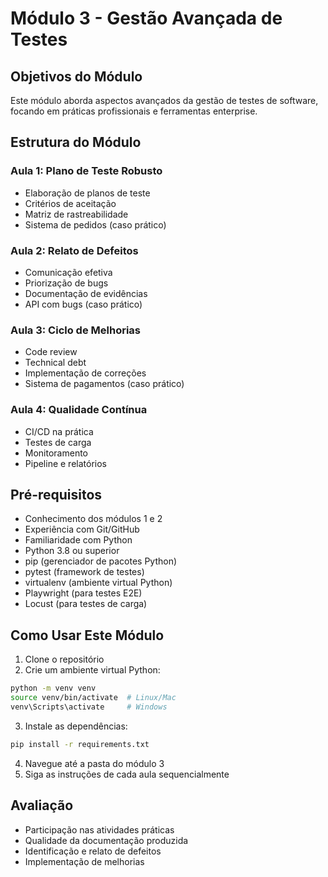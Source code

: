 # Módulo 3 - Gestão Avançada de Testes

## Objetivos do Módulo
Este módulo aborda aspectos avançados da gestão de testes de software, focando em práticas profissionais e ferramentas enterprise.

## Estrutura do Módulo

### Aula 1: Plano de Teste Robusto
- Elaboração de planos de teste
- Critérios de aceitação
- Matriz de rastreabilidade
- Sistema de pedidos (caso prático)

### Aula 2: Relato de Defeitos
- Comunicação efetiva
- Priorização de bugs
- Documentação de evidências
- API com bugs (caso prático)

### Aula 3: Ciclo de Melhorias
- Code review
- Technical debt
- Implementação de correções
- Sistema de pagamentos (caso prático)

### Aula 4: Qualidade Contínua
- CI/CD na prática
- Testes de carga
- Monitoramento
- Pipeline e relatórios

## Pré-requisitos
- Conhecimento dos módulos 1 e 2
- Experiência com Git/GitHub
- Familiaridade com Python
- Python 3.8 ou superior
- pip (gerenciador de pacotes Python)
- pytest (framework de testes)
- virtualenv (ambiente virtual Python)
- Playwright (para testes E2E)
- Locust (para testes de carga)

## Como Usar Este Módulo
1. Clone o repositório
2. Crie um ambiente virtual Python:
```bash
python -m venv venv
source venv/bin/activate  # Linux/Mac
venv\Scripts\activate     # Windows
```
3. Instale as dependências:
```bash
pip install -r requirements.txt
```
4. Navegue até a pasta do módulo 3
5. Siga as instruções de cada aula sequencialmente

## Avaliação
- Participação nas atividades práticas
- Qualidade da documentação produzida
- Identificação e relato de defeitos
- Implementação de melhorias 
